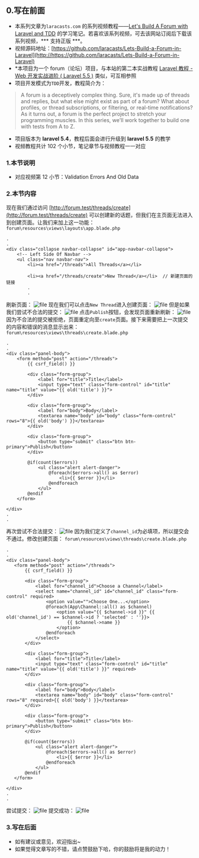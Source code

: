 ## 0.写在前面

* 本系列文章为`laracasts.com` 的系列视频教程——[Let's Build A Forum with Laravel and TDD](https://laracasts.com/series/lets-build-a-forum-with-laravel) 的学习笔记。若喜欢该系列视频，可去该网站订阅后下载该系列视频，*** 支持正版 ***。
* 视频源码地址：[https://github.com/laracasts/Lets-Build-a-Forum-in-Laravel](http://https://github.com/laracasts/Lets-Build-a-Forum-in-Laravel)
* *本项目为一个 forum（论坛）项目，与本站的第二本实战教程 [Laravel 教程 - Web 开发实战进阶 ( Laravel 5.5 )](https://laravel-china.org/courses/laravel-intermediate-training-5.5) 类似，可互相参照
* 项目开发模式为`TDD`开发，教程简介为：
> A forum is a deceptively complex thing. Sure, it's made up of threads and replies, but what else might exist as part of a forum? What about profiles, or thread subscriptions, or filtering, or real-time notifications? As it turns out, a forum is the perfect project to stretch your programming muscles. In this series, we'll work together to build one with tests from A to Z.
* 项目版本为 **laravel 5.4**，教程后面会进行升级到 **laravel 5.5** 的教学
* 视频教程共计 102 个小节，笔记章节与视频教程一一对应

### 1.本节说明
* 对应视频第 12 小节：Validation Errors And Old Data

### 2.本节内容
现在我们通过访问 [http://forum.test/threads/create](http://forum.test/threads/create) 可以创建新的话题，但我们在主页面无法进入到创建页面。让我们来加上这一功能：
`forum\resources\views\layouts\app.blade.php`
```
.
.
<div class="collapse navbar-collapse" id="app-navbar-collapse">
	<!-- Left Side Of Navbar -->
	<ul class="nav navbar-nav">
		<li><a href="/threads">All Threads</a></li>

		<li><a href="/threads/create">New Thread</a></li>  // 新建页面的链接
		.
		.
```
刷新页面：
![file](https://lccdn.phphub.org/uploads/images/201805/03/19192/4fUnsY8xQ7.png?imageView2/2/w/1240/h/0)
现在我们可以点击`New Thread`进入创建页面：
![file](https://lccdn.phphub.org/uploads/images/201805/03/19192/RbaioK5wwt.png?imageView2/2/w/1240/h/0)
但是如果我们尝试不合法的提交：
![file](https://lccdn.phphub.org/uploads/images/201805/03/19192/ETtPRV5pWs.png?imageView2/2/w/1240/h/0)
点击`Publish`按钮，会发现页面重新刷新：
![file](https://lccdn.phphub.org/uploads/images/201805/03/19192/l7WL8INnCN.png?imageView2/2/w/1240/h/0)
因为不合法的提交被拒绝，页面重定向至`create`页面。接下来需要把上一次提交的内容和错误的消息显示出来：
`forum\resources\views\threads\create.blade.php`
```
.
.
<div class="panel-body">
	<form method="post" action="/threads">
		{{ csrf_field() }}

		<div class="form-group">
			<label for="title">Title</label>
			<input type="text" class="form-control" id="title" name="title" value="{{ old('title') }}">
		</div>

		<div class="form-group">
			<label for="body">Body</label>
			<textarea name="body" id="body" class="form-control" rows="8">{{ old('body') }}</textarea>
		</div>

		<div class="form-group">
			<button type="submit" class="btn btn-primary">Publish</button>
		</div>

		@if(count($errors))
			<ul class="alert alert-danger">
				@foreach($errors->all() as $error)
					<li>{{ $error }}</li>
				@endforeach
			</ul>
		@endif
	</form>

</div>
.
.
```
再次尝试不合法提交：
![file](https://lccdn.phphub.org/uploads/images/201805/03/19192/SrrZQ13L2O.png?imageView2/2/w/1240/h/0)
因为我们定义了`channel_id`为必填项，所以提交会不通过。修改创建页面：
 `forum\resources\views\threads\create.blade.php`
 ```
 .
 .
 <div class="panel-body">
	<form method="post" action="/threads">
		{{ csrf_field() }}

		<div class="form-group">
			<label for="channel_id">Choose a Channel</label>
			<select name="channel_id" id="channel_id" class="form-control" required>
				<option value="">Choose One...</option>
				@foreach(App\Channel::all() as $channel)
					<option value="{{ $channel->id }}" {{ old('channel_id') == $channel->id ? 'selected' : ''}}>
						{{ $channel->name }}
					</option>
				@endforeach
			</select>
		</div>

		<div class="form-group">
			<label for="title">Title</label>
			<input type="text" class="form-control" id="title" name="title" value="{{ old('title') }}" required>
		</div>

		<div class="form-group">
			<label for="body">Body</label>
			<textarea name="body" id="body" class="form-control" rows="8" required>{{ old('body') }}</textarea>
		</div>

		<div class="form-group">
			<button type="submit" class="btn btn-primary">Publish</button>
		</div>

		@if(count($errors))
			<ul class="alert alert-danger">
				@foreach($errors->all() as $error)
					<li>{{ $error }}</li>
				@endforeach
			</ul>
		@endif
	</form>

</div>
.
.
 ```
 尝试提交：
 ![file](https://lccdn.phphub.org/uploads/images/201805/03/19192/Rhg2e3a60x.png?imageView2/2/w/1240/h/0)
 提交成功：
 ![file](https://lccdn.phphub.org/uploads/images/201805/03/19192/wXhQWcU2go.png?imageView2/2/w/1240/h/0)
 

### 3.写在后面
* 如有建议或意见，欢迎指出~
* 如果觉得文章写的不错，请点赞鼓励下哈，你的鼓励将是我的动力！